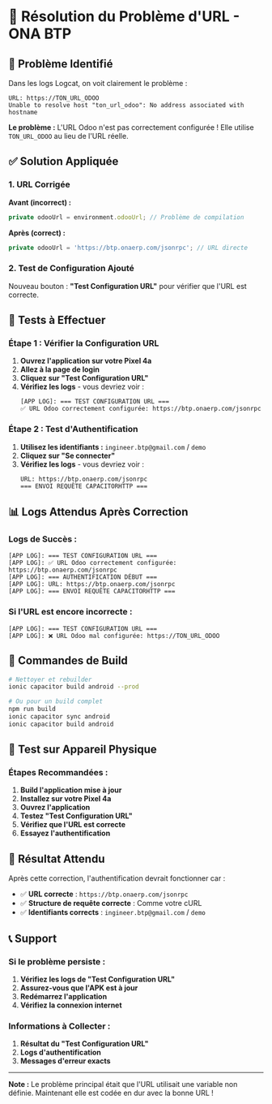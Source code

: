 # 🚨 Résolution du Problème d'URL - ONA BTP

## 🎯 **Problème Identifié**

Dans les logs Logcat, on voit clairement le problème :

```
URL: https://TON_URL_ODOO
Unable to resolve host "ton_url_odoo": No address associated with hostname
```

**Le problème :** L'URL Odoo n'est pas correctement configurée ! Elle utilise `TON_URL_ODOO` au lieu de l'URL réelle.

## ✅ **Solution Appliquée**

### **1. URL Corrigée**

**Avant (incorrect) :**
```typescript
private odooUrl = environment.odooUrl; // Problème de compilation
```

**Après (correct) :**
```typescript
private odooUrl = 'https://btp.onaerp.com/jsonrpc'; // URL directe
```

### **2. Test de Configuration Ajouté**

Nouveau bouton : **"Test Configuration URL"** pour vérifier que l'URL est correcte.

## 🧪 **Tests à Effectuer**

### **Étape 1 : Vérifier la Configuration URL**

1. **Ouvrez l'application sur votre Pixel 4a**
2. **Allez à la page de login**
3. **Cliquez sur "Test Configuration URL"**
4. **Vérifiez les logs** - vous devriez voir :
   ```
   [APP LOG]: === TEST CONFIGURATION URL ===
   ✅ URL Odoo correctement configurée: https://btp.onaerp.com/jsonrpc
   ```

### **Étape 2 : Test d'Authentification**

1. **Utilisez les identifiants :** `ingineer.btp@gmail.com` / `demo`
2. **Cliquez sur "Se connecter"**
3. **Vérifiez les logs** - vous devriez voir :
   ```
   URL: https://btp.onaerp.com/jsonrpc
   === ENVOI REQUÊTE CAPACITORHTTP ===
   ```

## 📊 **Logs Attendus Après Correction**

### **Logs de Succès :**
```
[APP LOG]: === TEST CONFIGURATION URL ===
[APP LOG]: ✅ URL Odoo correctement configurée: https://btp.onaerp.com/jsonrpc
[APP LOG]: === AUTHENTIFICATION DÉBUT ===
[APP LOG]: URL: https://btp.onaerp.com/jsonrpc
[APP LOG]: === ENVOI REQUÊTE CAPACITORHTTP ===
```

### **Si l'URL est encore incorrecte :**
```
[APP LOG]: === TEST CONFIGURATION URL ===
[APP LOG]: ❌ URL Odoo mal configurée: https://TON_URL_ODOO
```

## 🔧 **Commandes de Build**

```bash
# Nettoyer et rebuilder
ionic capacitor build android --prod

# Ou pour un build complet
npm run build
ionic capacitor sync android
ionic capacitor build android
```

## 📱 **Test sur Appareil Physique**

### **Étapes Recommandées :**

1. **Build l'application mise à jour**
2. **Installez sur votre Pixel 4a**
3. **Ouvrez l'application**
4. **Testez "Test Configuration URL"**
5. **Vérifiez que l'URL est correcte**
6. **Essayez l'authentification**

## 🎯 **Résultat Attendu**

Après cette correction, l'authentification devrait fonctionner car :

- ✅ **URL correcte** : `https://btp.onaerp.com/jsonrpc`
- ✅ **Structure de requête correcte** : Comme votre cURL
- ✅ **Identifiants corrects** : `ingineer.btp@gmail.com` / `demo`

## 📞 **Support**

### **Si le problème persiste :**

1. **Vérifiez les logs de "Test Configuration URL"**
2. **Assurez-vous que l'APK est à jour**
3. **Redémarrez l'application**
4. **Vérifiez la connexion internet**

### **Informations à Collecter :**

1. **Résultat du "Test Configuration URL"**
2. **Logs d'authentification**
3. **Messages d'erreur exacts**

---

**Note :** Le problème principal était que l'URL utilisait une variable non définie. Maintenant elle est codée en dur avec la bonne URL ! 